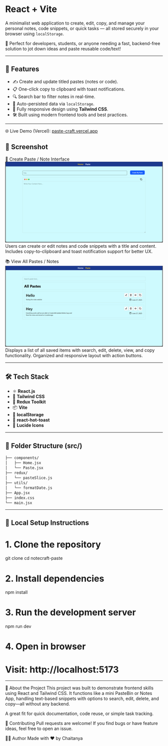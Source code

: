 # React + Vite

A minimalist web application to create, edit, copy, and manage your personal notes, code snippets, or quick tasks — all stored securely in your browser using `localStorage`.  

🌟 Perfect for developers, students, or anyone needing a fast, backend-free solution to jot down ideas and paste reusable code/text!

---

## 🚀 Features

- ✍️ Create and update titled pastes (notes or code).
- 📋 One-click copy to clipboard with toast notifications.
- 🔍 Search bar to filter notes in real-time.
- 💾 Auto-persisted data via `localStorage`.
- 📱 Fully responsive design using **Tailwind CSS**.
- 🛠 Built using modern frontend tools and best practices.

---

🌐 Live Demo
(Vercel): [paste-craft.vercel.app](https://paste-craft-6ze9pwcrv-chaitanyas-projects-7e70116a.vercel.app)

## 📸 Screenshot
📝 Create Paste / Note Interface
![Alt Text](https://github.com/chaitanyaB12/PasteCraft/blob/c26a8cfb078e153a9eb8163d406eae68524be482/ScreenShots/HomePage.png)
Users can create or edit notes and code snippets with a title and content. Includes copy-to-clipboard and toast notification support for better UX.

📚 View All Pastes / Notes
![Alt Text](https://github.com/chaitanyaB12/PasteCraft/blob/c26a8cfb078e153a9eb8163d406eae68524be482/ScreenShots/AllPastes.png)
Displays a list of all saved items with search, edit, delete, view, and copy functionality. Organized and responsive layout with action buttons.

---

## 🛠 Tech Stack

- ⚛️ **React.js**
- 🎨 **Tailwind CSS**
- 🧠 **Redux Toolkit**
- 📦 **Vite**
- 📁 **localStorage**
- 🔔 **react-hot-toast**
- 🧩 **Lucide Icons**

---

## 📂 Folder Structure (src/)

```src/
├── components/
│   ├── Home.jsx
│   └── Paste.jsx
├── redux/
│   └── pasteSlice.js
├── utils/
│   └── formatDate.js
├── App.jsx
├── index.css
└── main.jsx
```


---

## 🧪 Local Setup Instructions

# 1. Clone the repository
git clone
cd notecraft-paste

# 2. Install dependencies
npm install

# 3. Run the development server
npm run dev

# 4. Open in browser
# Visit: http://localhost:5173

---
📄 About the Project
This project was built to demonstrate frontend skills using React and Tailwind CSS. It functions like a mini PasteBin or Notes App, handling text-based snippets with options to search, edit, delete, and copy—all without any backend.

A great fit for quick documentation, code reuse, or simple task tracking.


🤝 Contributing
Pull requests are welcome! If you find bugs or have feature ideas, feel free to open an issue.


🙋‍♂️ Author Made with ❤️ by Chaitanya
